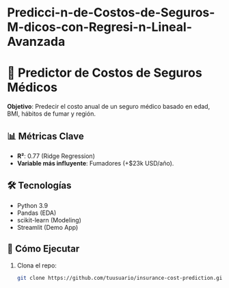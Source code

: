 # Predicci-n-de-Costos-de-Seguros-M-dicos-con-Regresi-n-Lineal-Avanzada
# 🏥 Predictor de Costos de Seguros Médicos

<!-- Demo coming soon -->

**Objetivo**: Predecir el costo anual de un seguro médico basado en edad, BMI, hábitos de fumar y región.

## 📊 Métricas Clave
- **R²**: 0.77 (Ridge Regression)
- **Variable más influyente**: Fumadores (+$23k USD/año).

## 🛠 Tecnologías
- Python 3.9
- Pandas (EDA)
- scikit-learn (Modeling)
- Streamlit (Demo App)

## 🚀 Cómo Ejecutar
1. Clona el repo:
   ```bash
   git clone https://github.com/tuusuario/insurance-cost-prediction.git
